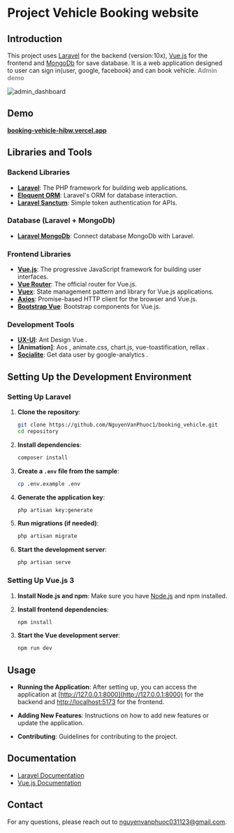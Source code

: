 ﻿# Project Vehicle Booking website

## Introduction

This project uses [Laravel](https://laravel.com/) for the backend (version:10x), [Vue.js](https://vuejs.org/) for the frontend and [MongoDb](https://www.mongodb.com/) for save database. It is a web application designed to user can sign in(user, google, facebook) and can book vehicle.
<strong style="opacity: 0.5;">Admin demo</strong>

![admin_dashboard](https://github.com/user-attachments/assets/fd2b6933-dd64-4449-9d49-be9f9c17d0e3)
## Demo
**[booking-vehicle-hibw.vercel.app]([https://laravel.com/](https://booking-vehicle-hibw.vercel.app/))**

## Libraries and Tools


### Backend Libraries

- **[Laravel](https://laravel.com/)**: The PHP framework for building web applications.
- **[Eloquent ORM](https://laravel.com/docs/eloquent)**: Laravel's ORM for database interaction.
- **[Laravel Sanctum](https://laravel.com/docs/sanctum)**: Simple token authentication for APIs.

### Database (Laravel + MongoDb)

- **[Laravel MongoDb](https://www.mongodb.com/docs/drivers/php/laravel-mongodb/v4.x/)**: Connect database MongoDb with Laravel.

### Frontend Libraries

- **[Vue.js](https://vuejs.org/)**: The progressive JavaScript framework for building user interfaces.
- **[Vue Router](https://router.vuejs.org/)**: The official router for Vue.js.
- **[Vuex](https://vuex.vuejs.org/)**: State management pattern and library for Vue.js applications.
- **[Axios](https://axios-http.com/)**: Promise-based HTTP client for the browser and Vue.js.
- **[Bootstrap Vue](https://bootstrap-vue.org/)**: Bootstrap components for Vue.js.

### Development Tools

- **[UX-UI](https://antdv.com)**: Ant Design Vue .
- **[Animation]**: Aos , animate.css, chart.js, vue-toastification, rellax .
- **[Socialite](https://github.com/vormkracht10/laravel-google-analytics-v4)**: Get data user by google-analytics .

## Setting Up the Development Environment

### Setting Up Laravel

1. **Clone the repository**:

    ```bash
    git clone https://github.com/NguyenVanPhuoc1/booking_vehicle.git
    cd repository
    ```

2. **Install dependencies**:

    ```bash
    composer install 
    ```

3. **Create a `.env` file from the sample**:

    ```bash
    cp .env.example .env
    ```

4. **Generate the application key**:

    ```bash
    php artisan key:generate
    ```

5. **Run migrations (if needed)**:

    ```bash
    php artisan migrate
    ```

6. **Start the development server**:

    ```bash
    php artisan serve
    ```

### Setting Up Vue.js 3

1. **Install Node.js and npm**: Make sure you have [Node.js](https://nodejs.org/) and npm installed.

2. **Install frontend dependencies**:

    ```bash
    npm install
    ```

3. **Start the Vue development server**:

    ```bash
    npm run dev
    ```

## Usage

- **Running the Application**: After setting up, you can access the application at [http://127.0.0.1:8000](http://127.0.0.1:8000) for the backend and [http://localhost:5173](http://localhost:5173) for the frontend.

- **Adding New Features**: Instructions on how to add new features or update the application.

- **Contributing**: Guidelines for contributing to the project.

## Documentation

- [Laravel Documentation](https://laravel.com/docs)
- [Vue.js Documentation](https://vuejs.org/v3/guide/)

## Contact

For any questions, please reach out to [nguyenvanphuoc031123@gmail.com](mailto:nguyenvanphuoc031123@gmail.com).

